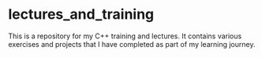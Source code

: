 # lectures_and_training

This is a repository for my C++ training and lectures. It contains various exercises and projects that I have completed as part of my learning journey.